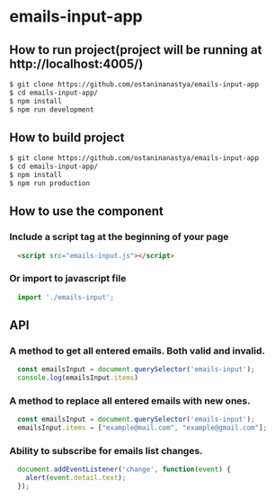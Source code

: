 # emails-input-app

## How to run project(project will be running at http://localhost:4005/)
```sh
$ git clone https://github.com/ostaninanastya/emails-input-app
$ cd emails-input-app/
$ npm install
$ npm run development
```
## How to build project
```sh
$ git clone https://github.com/ostaninanastya/emails-input-app
$ cd emails-input-app/
$ npm install
$ npm run production
```
## How to use the component
### Include a script tag at the beginning of your page
  ```html
    <script src="emails-input.js"></script>
  ```
### Or import to javascript file 
  ```js
    import './emails-input';
  ```
## API
### A method to get all entered emails. Both valid and invalid.
  ```js
    const emailsInput = document.querySelector('emails-input'); 
    console.log(emailsInput.items) 
  ```
### A method to replace all entered emails with new ones.
  ```js
    const emailsInput = document.querySelector('emails-input'); 
    emailsInput.items = ["example@mail.com", "example@gmail.com"];
  ```
### Ability to subscribe for emails list changes.
  ```js
    document.addEventListener('change', function(event) { 
      alert(event.detail.text); 
    });
  ```
